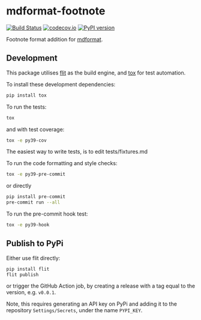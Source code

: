 # mdformat-footnote

[![Build Status][ci-badge]][ci-link]
[![codecov.io][cov-badge]][cov-link]
[![PyPI version][pypi-badge]][pypi-link]

Footnote format addition for [mdformat](https://github.com/executablebooks/mdformat).

## Development

This package utilises [flit](https://flit.readthedocs.io) as the build engine, and [tox](https://tox.readthedocs.io) for test automation.

To install these development dependencies:

```bash
pip install tox
```

To run the tests:

```bash
tox
```

and with test coverage:

```bash
tox -e py39-cov
```

The easiest way to write tests, is to edit tests/fixtures.md

To run the code formatting and style checks:

```bash
tox -e py39-pre-commit
```

or directly

```bash
pip install pre-commit
pre-commit run --all
```

To run the pre-commit hook test:

```bash
tox -e py39-hook
```

## Publish to PyPi

Either use flit directly:

```bash
pip install flit
flit publish
```

or trigger the GitHub Action job, by creating a release with a tag equal to the version, e.g. `v0.0.1`.

Note, this requires generating an API key on PyPi and adding it to the repository `Settings/Secrets`, under the name `PYPI_KEY`.

[ci-badge]: https://github.com/gaige/mdformat-footnote/workflows/CI/badge.svg?branch=master
[ci-link]: https://github.com/gaige/mdformat-footnote/actions?query=workflow%3ACI+branch%3Amaster+event%3Apush
[cov-badge]: https://codecov.io/gh/gaige/mdformat-footnote/branch/master/graph/badge.svg
[cov-link]: https://codecov.io/gh/gaige/mdformat-footnote
[pypi-badge]: https://img.shields.io/pypi/v/mdformat-footnote.svg
[pypi-link]: https://pypi.org/project/mdformat-footnote
